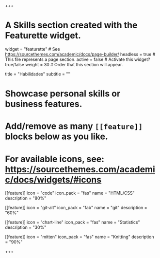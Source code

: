 +++
# A Skills section created with the Featurette widget.
widget = "featurette"  # See https://sourcethemes.com/academic/docs/page-builder/
headless = true  # This file represents a page section.
active = false  # Activate this widget? true/false
weight = 30  # Order that this section will appear.

title = "Habilidades"
subtitle = ""

# Showcase personal skills or business features.
# 
# Add/remove as many `[[feature]]` blocks below as you like.
# 
# For available icons, see: https://sourcethemes.com/academic/docs/widgets/#icons

[[feature]]
  icon = "code"
  icon_pack = "fas"
  name = "HTML/CSS"
  description = "80%"

[[feature]]
  icon = "git-alt"
  icon_pack = "fab"
  name = "git"
  description = "60%"
  
[[feature]]
  icon = "chart-line"
  icon_pack = "fas"
  name = "Statistics"
  description = "30%"  
  
[[feature]]
  icon = "mitten"
  icon_pack = "fas"
  name = "Knitting"
  description = "90%"

+++
